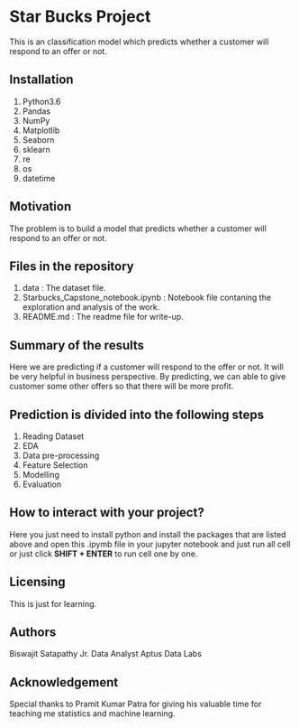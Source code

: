 # Star Bucks Project
This is an classification model which predicts whether a customer will respond to an offer or not.

## Installation
1. Python3.6
2. Pandas
3. NumPy
4. Matplotlib
6. Seaborn
7. sklearn
8. re
9. os
10. datetime

## Motivation
The problem is to build a model that predicts whether a customer will respond to an offer or not. 

## Files in the repository
1. data : The dataset file.
2. Starbucks_Capstone_notebook.ipynb : Notebook file contaning the exploration and analysis of the work.
3. README.md : The readme file for write-up.

## Summary of the results
Here we are predicting if a customer will respond to the offer or not. It will be very helpful in business perspective. By predicting, we can able to give customer some other offers so that there will be more profit.

## Prediction is divided into the following steps
1. Reading Dataset
2. EDA
3. Data pre-processing
4. Feature Selection 
5. Modelling
6. Evaluation

## How to interact with your project?
Here you just need to install python and install the packages that are listed above and open this .ipymb file in your jupyter notebook and just run all cell or just click <b>SHIFT + ENTER</b> to run cell one by one.

## Licensing
This is just for learning.

## Authors
  Biswajit Satapathy
   Jr. Data Analyst
    Aptus Data Labs 
    
## Acknowledgement
Special thanks to Pramit Kumar Patra for giving his valuable time for teaching me statistics and machine learning.
